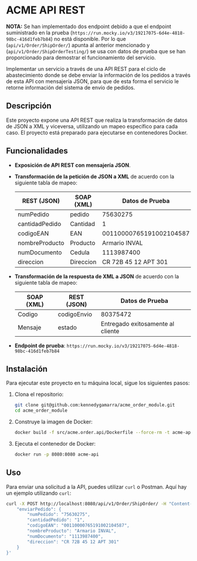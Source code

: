 # ACME API REST

**NOTA:** Se han implementado dos endpoint debido a que el endpoint suministrado en la prueba (`https://run.mocky.io/v3/19217075-6d4e-4818-98bc-416d1feb7b84`) no está disponible. Por lo que (`api/v1/Order/ShipOrder/`) apunta al anterior mencionado y (`api/v1/Order/ShipOrderTesting/`) se usa con datos de prueba que se han proporcionado para demostrar el funcionamiento del servicio.


Implementar un servicio a través de una API REST para el ciclo de abastecimiento donde se debe enviar la información de los pedidos a través de esta API con mensajería JSON, para que de esta forma el servicio le retorne información del sistema de envío de pedidos.

## Descripción

Este proyecto expone una API REST que realiza la transformación de datos de JSON a XML y viceversa, utilizando un mapeo específico para cada caso. El proyecto está preparado para ejecutarse en contenedores Docker.

## Funcionalidades

- **Exposición de API REST con mensajería JSON**.
- **Transformación de la petición de JSON a XML** de acuerdo con la siguiente tabla de mapeo:

    | REST (JSON)       | SOAP (XML)   | Datos de Prueba                 |
    |-------------------|--------------|----------------------------------|
    | numPedido         | pedido       | 75630275                        |
    | cantidadPedido    | Cantidad     | 1                               |
    | codigoEAN         | EAN          | 00110000765191002104587         |
    | nombreProducto    | Producto     | Armario INVAL                   |
    | numDocumento      | Cedula       | 1113987400                      |
    | direccion         | Direccion    | CR 72B 45 12 APT 301            |

- **Transformación de la respuesta de XML a JSON** de acuerdo con la siguiente tabla de mapeo:

    | SOAP (XML)        | REST (JSON)  | Datos de Prueba                  |
    |-------------------|--------------|----------------------------------|
    | Codigo            | codigoEnvio  | 80375472                         |
    | Mensaje           | estado       | Entregado exitosamente al cliente|

- **Endpoint de prueba**: `https://run.mocky.io/v3/19217075-6d4e-4818-98bc-416d1feb7b84`

## Instalación

Para ejecutar este proyecto en tu máquina local, sigue los siguientes pasos:

1. Clona el repositorio:
    ```bash
    git clone git@github.com:kennedygamarra/acme_order_module.git
    cd acme_order_module
    ```

2. Construye la imagen de Docker:
    ```bash
    docker build -f src/acme.order.api/Dockerfile --force-rm -t acme-api .
    ```

3. Ejecuta el contenedor de Docker:
    ```bash
    docker run -p 8080:8080 acme-api
    ```

## Uso

Para enviar una solicitud a la API, puedes utilizar `curl` o Postman. Aquí hay un ejemplo utilizando `curl`:

```bash
curl -X POST http://localhost:8080/api/v1/Order/ShipOrder/ -H "Content-Type: application/json" -d '{
	"enviarPedido": {
		"numPedido": "75630275",
		"cantidadPedido": "1",
		"codigoEAN": "00110000765191002104587",
		"nombreProducto": "Armario INVAL",
		"numDocumento": "1113987400",
		"direccion": "CR 72B 45 12 APT 301"
	}
}'

